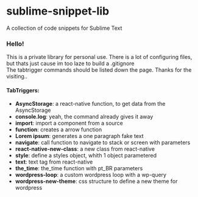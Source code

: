 # sublime-snippet-lib
A collection of code snippets for Sublime Text

<h3>Hello!</h3>
This is a private library for personal use. There is a lot of configuring files, but thats just cause im too laze to build a .gitignore
</br>
The tabtrigger commands should be listed down the page. Thanks for the visiting..

<h4>TabTriggers: </h4>
<ul>
<li><b>AsyncStorage</b>: a react-native function, to get data from the AsyncStorage</li>
<li><b>console.log</b>: yeah, the command already gives it away</li>
<li><b>import</b>: import a component from a source</li>
<li><b>function</b>: creates a arrow function</li>
<li><b>Lorem ipsum</b>: generates a one paragraph fake text</li>
<li><b>navigate</b>: call function to navigate to stack or screen with parameters</li>
<li><b>react-native-new-class</b>: a new class from react-native</li>
<li><b>style</b>: define a styles object, whith 1 object parametered </li>
<li><b>text</b>: text tag from react-native</li>
<li><b>the_time</b>: the_time function with pt_BR parameters</li>
<li><b>wordpress-loop</b>: a custom wordpress loop with a wp-query</li>
<li><b>wordpress-new-theme</b>: css structure to define a new theme for wordpress</li>
</ul>


